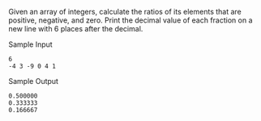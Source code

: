 Given an array of integers, calculate the ratios of its elements that are positive, negative, and zero. 
Print the decimal value of each fraction on a new line with 6 places after the decimal.

Sample Input
```
6
-4 3 -9 0 4 1         
```
Sample Output
```
0.500000
0.333333
0.166667
```